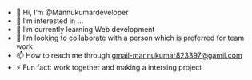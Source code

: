 - 👋 Hi, I’m @Mannukumardeveloper
- 👀 I’m interested in ...
- 🌱 I’m currently learning Web development
- 💞️ I’m looking to collaborate with a person which is preferred for team work 
- 📫 How to reach me through gmail-mannukumar823397@gamil.com
- ⚡ Fun fact: work together and making a intersing project

<!---
Mannukumardeveloper/Mannukumardeveloper is a ✨ special ✨ repository because its `README.md` (this file) appears on your GitHub profile.
You can click the Preview link to take a look at your changes.
--->
